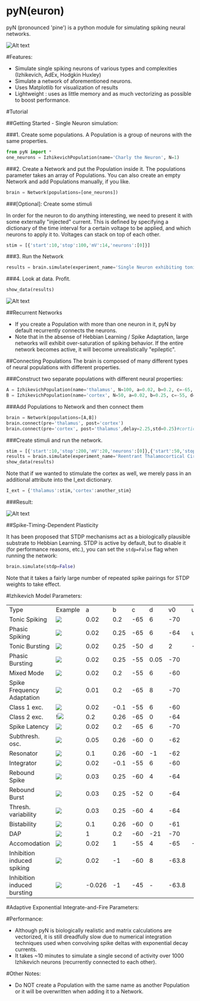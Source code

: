 pyN(euron)
===

pyN (pronounced 'pine') is a python module for simulating spiking neural networks.

![Alt text](https://raw.github.com/ericjang/pyN/master/images/spike_freq_adapt_net.png)

#Features:

- Simulate single spiking neurons of various types and complexities (Izhikevich, AdEx, Hodgkin Huxley)
- Simulate a network of aforementioned neurons.
- Uses Matplotlib for visualization of results
- Lightweight : uses as little memory and as much vectorizing as possible to boost performance.

#Tutorial

##Getting Started - Single Neuron simulation:

###1. Create some populations.
A Population is a group of neurons with the same properties.

```python
from pyN import *
one_neurons = IzhikevichPopulation(name='Charly the Neuron', N=1)
```

###2. Create a Network and put the Population inside it.
The populations parameter takes an array of Populations. You can also create an empty Network and add Populations manually, if you like.

```python
brain = Network(populations=[one_neurons])
```
###[Optional]: Create some stimuli

In order for the neuron to do anything interesting, we need to present it with some externally "injected" current. This is defined by specifying a dictionary of the time interval for a certain voltage to be applied, and which neurons to apply it to. Voltages can stack on top of each other.

```python
stim = [{'start':10,'stop':100,'mV':14,'neurons':[0]}]
```

###3. Run the Network

```python
results = brain.simulate(experiment_name='Single Neuron exhibiting tonic spiking',T=100,dt=0.25,I_ext={'Charly the Neuron':stim}, save_data='../data/', properties_to_save=['v','u','psc','I_ext'])
```

###4. Look at data. Profit.

```python
show_data(results)
```

![Alt text](https://raw.github.com/ericjang/pyN/master/images/single_tonic_spiking.png)

##Recurrent Networks

- If you create a Population with more than one neuron in it, pyN by default recurrently connects the neurons.
- Note that in the absense of Hebbian Learning / Spike Adaptation, large networks will exhibit over-saturation of spiking behavior. If the entire network becomes active, it will become unrealistically "epileptic".


##Connecting Populations
The brain is composed of many different types of neural populations with different properties.

###Construct two separate populations with different neural properties:

```python
A = IzhikevichPopulation(name='thalamus', N=100, a=0.02, b=0.2, c=-65, d=6, v0=-70, u0=None)#tonic spiking
B = IzhikevichPopulation(name='cortex', N=50, a=0.02, b=0.25, c=-55, d=0.05, v0=-70, u0=None)#phasic bursting
```

###Add Populations to Network and then connect them

```python
brain = Network(populations=[A,B])
brain.connect(pre='thalamus', post='cortex')
brain.connect(pre='cortex', post='thalamus',delay=2.25,std=0.25)#corticothalamic loop longer than thalamocortical loop
```

###Create stimuli and run the network.

```python
stim = [{'start':10,'stop':200,'mV':20,'neurons':[0]},{'start':50,'stop':300,'mV':30,'neurons':[i for i in range(3)]}]
results = brain.simulate(experiment_name='Reentrant Thalamocortical Circuit',T=600,dt=0.25, integration_time=30, I_ext={'thalamus':stim}, save_data='../data/', properties_to_save=['v','u','psc','I_ext'])
show_data(results)
```

Note that if we wanted to stimulate the cortex as well, we merely pass in an additional attribute into the I_ext dictionary.

```python
I_ext = {'thalamus':stim,'cortex':another_stim}
```

###Result:

![Alt text](https://raw.github.com/ericjang/pyN/master/images/thalamocortical-driving.png)


##Spike-Timing-Dependent Plasticity

It has been proposed that STDP mechanisms act as a biologically plausible substrate to Hebbian Learning. STDP is active by default, but to disable it (for performance reasons, etc.), you can set the <code>stdp=False</code> flag when running the network:

```python
brain.simulate(stdp=False)
```

Note that it takes a fairly large number of repeated spike pairings for STDP weights to take effect.

#Izhikevich Model Parameters:

<table>
    <tr>
        <td>Type</td>
        <td>Example</td>
        <td>a</td>
        <td>b</td>
        <td>c</td>
        <td>d</td>
        <td>v0</td>
        <td>u0</td>
    </tr>
    <tr>
        <td>Tonic Spiking</td>
        <td><img src='https://raw.github.com/ericjang/pyN/master/images/tonic_spiking.png'></td>
        <td>0.02</td>
        <td>0.2</td>
        <td>-65</td>
        <td>6</td>
        <td>-70</td>
        <td></td>
    </tr>
    <tr>
        <td>Phasic Spiking</td>
        <td><img src='https://raw.github.com/ericjang/pyN/master/images/phasic_spiking.png'></td>
        <td>0.02</td>
        <td>0.25</td>
        <td>-65</td>
        <td>6</td>
        <td>-64</td>
        <td>u0</td>
    </tr>
    <tr>
        <td>Tonic Bursting</td>
        <td><img src='https://raw.github.com/ericjang/pyN/master/images/tonic_bursting.png'></td>
        <td>0.02</td>
        <td>0.25</td>
        <td>-50</td>
        <td>d</td>
        <td>2</td>
        <td>-70</td>
    </tr>
    <tr>
        <td>Phasic Bursting</td>
        <td><img src='https://raw.github.com/ericjang/pyN/master/images/phasic_bursting.png'></td>
        <td>0.02</td>
        <td>0.25</td>
        <td>-55</td>
        <td>0.05</td>
        <td>-70</td>
        <td></td>
    </tr>
    <tr>
        <td>Mixed Mode</td>
        <td><img src='https://raw.github.com/ericjang/pyN/master/images/mixed_mode.png'></td>
        <td>0.02</td>
        <td>0.2</td>
        <td>-55</td>
        <td>6</td>
        <td>-60</td>
        <td></td>
    </tr>
    <tr>
        <td>Spike Frequency Adaptation</td>
        <td><img src='https://raw.github.com/ericjang/pyN/master/images/spike_freq_adapt.png'></td>
        <td>0.01</td>
        <td>0.2</td>
        <td>-65</td>
        <td>8</td>
        <td>-70</td>
        <td></td>
    </tr>
    <tr>
        <td>Class 1 exc.</td>
        <td><img src='https://raw.github.com/ericjang/pyN/master/images/class1_exc.png'></td>
        <td>0.02</td>
        <td>-0.1</td>
        <td>-55</td>
        <td>6</td>
        <td>-60</td>
        <td></td>
    </tr>
    <tr>
        <td>Class 2 exc.</td>
        <td>!<img src='https://raw.github.com/ericjang/pyN/master/images/class2_exc.png'></td>
        <td>0.2</td>
        <td>0.26</td>
        <td>-65</td>
        <td>0</td>
        <td>-64</td>
        <td></td>
    </tr>
    <tr>
        <td>Spike Latency</td>
        <td><img src='https://raw.github.com/ericjang/pyN/master/images/spike_latency.png'></td>
        <td>0.02</td>
        <td>0.2</td>
        <td>-65</td>
        <td>6</td>
        <td>-70</td>
        <td></td>
    </tr>
    <tr>
        <td>Subthresh. osc.</td>
        <td><img src='https://raw.github.com/ericjang/pyN/master/images/subthresh_osc.png'></td>
        <td>0.05</td>
        <td>0.26</td>
        <td>-60</td>
        <td>0</td>
        <td>-62</td>
        <td></td>
    </tr>
    <tr>
        <td>Resonator</td>
        <td><img src='https://raw.github.com/ericjang/pyN/master/images/resonator.png'></td>
        <td>0.1</td>
        <td>0.26</td>
        <td>-60</td>
        <td>-1</td>
        <td>-62</td>
        <td></td>
    </tr>
    <tr>
        <td>Integrator</td>
        <td><img src='https://raw.github.com/ericjang/pyN/master/images/integrator.png'></td>
        <td>0.02</td>
        <td>-0.1</td>
        <td>-55</td>
        <td>6</td>
        <td>-60</td>
        <td></td>
    </tr>
    <tr>
        <td>Rebound Spike</td>
        <td><img src='https://raw.github.com/ericjang/pyN/master/images/rebound_spike.png'></td>
        <td>0.03</td>
        <td>0.25</td>
        <td>-60</td>
        <td>4</td>
        <td>-64</td>
        <td></td>
    </tr>
    <tr>
        <td>Rebound Burst</td>
        <td><img src='https://raw.github.com/ericjang/pyN/master/images/rebound_burst.png'></td>
        <td>0.03</td>
        <td>0.25</td>
        <td>-52</td>
        <td>0</td>
        <td>-64</td>
        <td></td>
    </tr>
    <tr>
        <td>Thresh. variability</td>
        <td><img src='https://raw.github.com/ericjang/pyN/master/images/thresh_variability.png'></td>
        <td>0.03</td>
        <td>0.25</td>
        <td>-60</td>
        <td>4</td>
        <td>-64</td>
        <td></td>
    </tr>
    <tr>
        <td>Bistability</td>
        <td><img src='https://raw.github.com/ericjang/pyN/master/images/bistability.png'></td>
        <td>0.1</td>
        <td>0.26</td>
        <td>-60</td>
        <td>0</td>
        <td>-61</td>
        <td></td>
    </tr>
    <tr>
        <td>DAP</td>
        <td><img src='https://raw.github.com/ericjang/pyN/master/images/DAP.png'></td>
        <td>1</td>
        <td>0.2</td>
        <td>-60</td>
        <td>-21</td>
        <td>-70</td>
        <td></td>
    </tr>
    <tr>
        <td>Accomodation</td>
        <td><img src='https://raw.github.com/ericjang/pyN/master/images/accomodation.png'></td>
        <td>0.02</td>
        <td>1</td>
        <td>-55</td>
        <td>4</td>
        <td>-65</td>
        <td>-16</td>
    </tr>
    <tr>
        <td>Inhibition induced spiking</td>
        <td><img src='https://raw.github.com/ericjang/pyN/master/images/inhib_induced_spiking.png'></td>
        <td>0.02</td>
        <td>-1</td>
        <td>-60</td>
        <td>8</td>
        <td>-63.8</td>
        <td></td>
    </tr>
    <tr>
        <td>Inhibition induced bursting</td>
        <td><img src='https://raw.github.com/ericjang/pyN/master/images/inhib_induced_bursting.png'></td>
        <td>-0.026</td>
        <td>-1</td>
        <td>-45</td>
        <td>-</td>
        <td>-63.8</td>
        <td></td>
    </tr>
</table>

#Adaptive Exponential Integrate-and-Fire Parameters:


#Performance:
  - Although pyN is biologically realistic and matrix calculations are vectorized, it is still dreadfully slow due to numerical integration techniques used when convolving spike deltas with exponential decay currents.
  - It takes ~10 minutes to simulate a single second of activity over 1000 Izhikevich neurons (recurrently connected to each other).

#Other Notes:
  - Do NOT create a Population with the same name as another Population or it will be overwritten when adding it to a Network.
